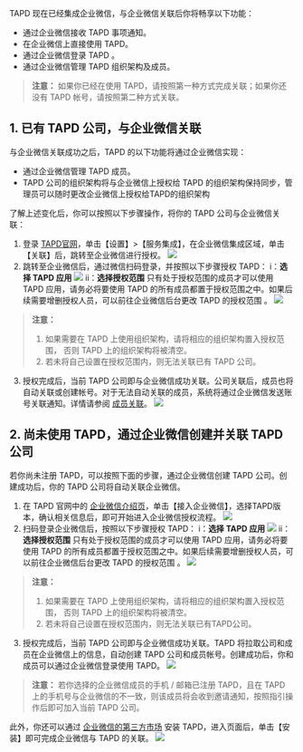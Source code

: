 TAPD 现在已经集成企业微信，与企业微信关联后你将畅享以下功能：
- 通过企业微信接收 TAPD 事项通知。
- 在企业微信上直接使用 TAPD。
- 通过企业微信登录 TAPD 。
- 通过企业微信管理 TAPD 组织架构及成员。

>**注意：**
>如果你已经在使用 TAPD，请按照第一种方式完成关联；如果你还没有 TAPD 帐号，请按照第二种方式关联。

## 1. 已有 TAPD 公司，与企业微信关联
与企业微信关联成功之后，TAPD 的以下功能将通过企业微信实现：
- 通过企业微信管理 TAPD 成员。
- TAPD 公司的组织架构将与企业微信上授权给 TAPD 的组织架构保持同步，管理员可以随时更改企业微信上授权给TAPD的组织架构

了解上述变化后，你可以按照以下步骤操作，将你的 TAPD 公司与企业微信关联：
1. 登录 [TAPD官网]( www.tapd.cn)，单击【设置】>【服务集成】，在企业微信集成区域，单击【关联】后，跳转至企业微信进行授权。
![](//mc.qcloudimg.com/static/img/04831f06b21ad15fa79a42df22d7fe6d/image.png)
2. 跳转至企业微信后，通过微信扫码登录，并按照以下步骤授权 TAPD：
 i：**选择 TAPD 应用**
![](//mc.qcloudimg.com/static/img/85ccb68209f5250d567dfc58e578d4ae/image.png)
 ii：**选择授权范围**
只有处于授权范围的成员才可以使用 TAPD 应用，请务必将要使用 TAPD 的所有成员都置于授权范围之中。如果后续需要增删授权人员，可以前往企业微信后台更改 TAPD 的授权范围 。
![](//mc.qcloudimg.com/static/img/f5d95bb2a820aaf9ef2d9cf0903ef9ce/image.png)
>**注意：**
> 1. 如果需要在 TAPD 上使用组织架构，请将相应的组织架构置入授权范围， 否则 TAPD 上的组织架构将被清空。 
> 2. 若未将自己设置在授权范围内，则无法关联已有 TAPD 公司。

3. 授权完成后，当前 TAPD 公司即与企业微信成功关联。公司关联后，成员也将自动关联或创建帐号。对于无法自动关联的成员，系统将通过企业微信发送账号关联通知。详情请参阅 [成员关联](https://www.tapd.cn/help/view#1120003271001001106)。
![](//mc.qcloudimg.com/static/img/5fb2b76638476bf5cf9299985f51e0c4/image.png)

##  2. 尚未使用 TAPD，通过企业微信创建并关联 TAPD 公司
若你尚未注册 TAPD，可以按照下面的步骤，通过企业微信创建 TAPD 公司。创建成功后，你的 TAPD 公司将自动关联企业微信。

1. 在 TAPD 官网中的 [企业微信介绍页](https://www.tapd.cn/home/official_wechat)，单击【接入企业微信】，选择TAPD版本，确认相关信息后，即可开始进入企业微信授权流程。
![](//mc.qcloudimg.com/static/img/c39c7a1f0ae53a74c46fa321e8b6bc66/image.png)
2. 扫码登录企业微信后，按照以下步骤授权 TAPD：
i：**选择 TAPD 应用**
![](//mc.qcloudimg.com/static/img/85ccb68209f5250d567dfc58e578d4ae/image.png)
ii：**选择授权范围**
只有处于授权范围的成员才可以使用 TAPD 应用，请务必将要使用 TAPD 的所有成员都置于授权范围之中。如果后续需要增删授权人员，可以前往企业微信后台更改 TAPD 的授权范围 。
![](//mc.qcloudimg.com/static/img/f5d95bb2a820aaf9ef2d9cf0903ef9ce/image.png)
>**注意：**
> 1. 如果需要在 TAPD 上使用组织架构，请将相应的组织架构置入授权范围， 否则 TAPD 上的组织架构将被清空。 
> 2. 若未将自己设置在授权范围内，则无法关联已有TAPD公司。

3. 授权完成后，当前 TAPD 公司即与企业微信成功关联。TAPD 将拉取公司和成员在企业微信上的信息，自动创建 TAPD 公司和成员帐号。创建成功后，你和成员可以通过企业微信登录使用 TAPD。
![](//mc.qcloudimg.com/static/img/24b4ce0ed6cfb53d9affa36e9224a719/image.png)
>**注意：**
>若你选择的企业微信成员的手机 / 邮箱已注册 TAPD，且在 TAPD 上的手机号与企业微信的不一致，则该成员将会收到邀请通知，按照指引操作后即可加入当前 TAPD 公司。

此外，你还可以通过 [企业微信的第三方市场](https://work.weixin.qq.com/app/detail?suiteid=19317) 安装 TAPD，进入页面后，单击【安装】即可完成企业微信与 TAPD 的关联。
![](//mc.qcloudimg.com/static/img/60b404e2047a8d68b87e3f391bead007/image.png)


